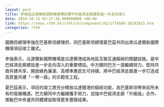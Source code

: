 ```yaml
---
layout: post
title: 李強指瓜達爾新國際機場標誌著中巴經濟走廊建設進一步走向深入
date: 2024-10-15 02:27:26.000000000 +08:00
link: https://news.rthk.hk/rthk/ch/component/k2/1774508-20241015.htm
categories: rthk
---
```


國務院總理李強在巴基斯坦總理府，同巴基斯坦總理夏巴茲共同出席瓜達爾新國際機場項目竣工儀式。

李強表示，瓜達爾新國際機場是瓜達爾港成為地區互聯互通樞紐的關鍵設施，是中巴經濟走廊建設進一步走向深入的重要標誌。中方願同巴方一道繼續努力，堅持共商共建共享、開放綠色廉潔、高標準惠民生可持續，將中巴經濟走廊進一步打造成高質量共建「一帶一路」的示範性工程。

夏巴茲表示，項目的竣工將充分釋放瓜達爾港的樞紐功能，為巴基斯坦帶來前所未有的發展機遇。巴方願同中方繼續攜手努力，加強中巴經濟走廊「升級版」合作，推動巴中命運共同體建設取得更多豐碩成果。
